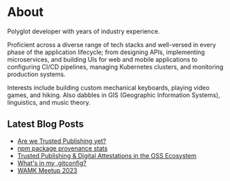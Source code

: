 # About

Polyglot developer with years of industry experience.

Proficient across a diverse range of tech stacks and well-versed in every phase
of the application lifecycle; from designing APIs, implementing microservices,
and building UIs for web and mobile applications to configuring CI/CD pipelines,
managing Kubernetes clusters, and monitoring production systems.

Interests include building custom mechanical keyboards, playing video games,
and hiking. Also dabbles in GIS (Geographic Information Systems), linguistics,
and music theory.

## Latest Blog Posts

<!-- BLOG-POST-LIST:START -->
- [Are we Trusted Publishing yet?](https://jduabe.dev/posts/2025/are-we-trusted-publishing-yet/)
- [npm package provenance stats](https://jduabe.dev/posts/2025/npm-package-provenance-stats/)
- [Trusted Publishing &amp; Digital Attestations in the OSS Ecosystem](https://jduabe.dev/posts/2025/trusted-publishing-attestations/)
- [What&#39;s in my .gitconfig?](https://jduabe.dev/posts/2025/git-config/)
- [WAMK Meetup 2023](https://jduabe.dev/posts/2023/wamk-2023-meetup/)
<!-- BLOG-POST-LIST:END -->
